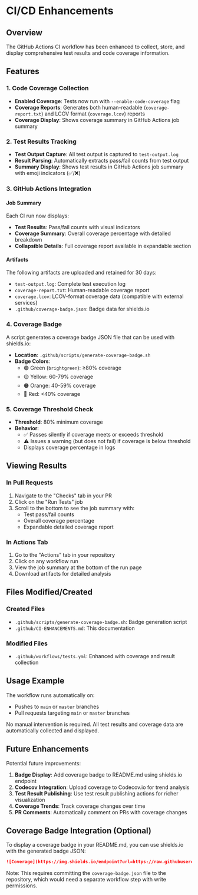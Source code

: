 # CI/CD Enhancements

## Overview

The GitHub Actions CI workflow has been enhanced to collect, store, and display comprehensive test results and code coverage information.

## Features

### 1. Code Coverage Collection

- **Enabled Coverage**: Tests now run with `--enable-code-coverage` flag
- **Coverage Reports**: Generates both human-readable (`coverage-report.txt`) and LCOV format (`coverage.lcov`) reports
- **Coverage Display**: Shows coverage summary in GitHub Actions job summary

### 2. Test Results Tracking

- **Test Output Capture**: All test output is captured to `test-output.log`
- **Result Parsing**: Automatically extracts pass/fail counts from test output
- **Summary Display**: Shows test results in GitHub Actions job summary with emoji indicators (✅/❌)

### 3. GitHub Actions Integration

#### Job Summary

Each CI run now displays:
- **Test Results**: Pass/fail counts with visual indicators
- **Coverage Summary**: Overall coverage percentage with detailed breakdown
- **Collapsible Details**: Full coverage report available in expandable section

#### Artifacts

The following artifacts are uploaded and retained for 30 days:
- `test-output.log`: Complete test execution log
- `coverage-report.txt`: Human-readable coverage report
- `coverage.lcov`: LCOV-format coverage data (compatible with external services)
- `.github/coverage-badge.json`: Badge data for shields.io

### 4. Coverage Badge

A script generates a coverage badge JSON file that can be used with shields.io:
- **Location**: `.github/scripts/generate-coverage-badge.sh`
- **Badge Colors**:
  - 🟢 Green (`brightgreen`): ≥80% coverage
  - 🟡 Yellow: 60-79% coverage
  - 🟠 Orange: 40-59% coverage
  - 🔴 Red: <40% coverage

### 5. Coverage Threshold Check

- **Threshold**: 80% minimum coverage
- **Behavior**:
  - ✅ Passes silently if coverage meets or exceeds threshold
  - ⚠️  Issues a warning (but does not fail) if coverage is below threshold
  - Displays coverage percentage in logs

## Viewing Results

### In Pull Requests

1. Navigate to the "Checks" tab in your PR
2. Click on the "Run Tests" job
3. Scroll to the bottom to see the job summary with:
   - Test pass/fail counts
   - Overall coverage percentage
   - Expandable detailed coverage report

### In Actions Tab

1. Go to the "Actions" tab in your repository
2. Click on any workflow run
3. View the job summary at the bottom of the run page
4. Download artifacts for detailed analysis

## Files Modified/Created

### Created Files
- `.github/scripts/generate-coverage-badge.sh`: Badge generation script
- `.github/CI-ENHANCEMENTS.md`: This documentation

### Modified Files
- `.github/workflows/tests.yml`: Enhanced with coverage and result collection

## Usage Example

The workflow runs automatically on:
- Pushes to `main` or `master` branches
- Pull requests targeting `main` or `master` branches

No manual intervention is required. All test results and coverage data are automatically collected and displayed.

## Future Enhancements

Potential future improvements:
1. **Badge Display**: Add coverage badge to README.md using shields.io endpoint
2. **Codecov Integration**: Upload coverage to Codecov.io for trend analysis
3. **Test Result Publishing**: Use test result publishing actions for richer visualization
4. **Coverage Trends**: Track coverage changes over time
5. **PR Comments**: Automatically comment on PRs with coverage changes

## Coverage Badge Integration (Optional)

To display a coverage badge in your README.md, you can use shields.io with the generated badge JSON:

```markdown
![Coverage](https://img.shields.io/endpoint?url=https://raw.githubusercontent.com/stovak/SwiftGuion/main/.github/coverage-badge.json)
```

Note: This requires committing the `coverage-badge.json` file to the repository, which would need a separate workflow step with write permissions.
